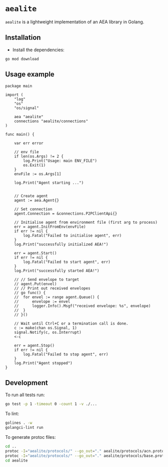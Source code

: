 # `aealite`

`aealite` is a lightweight implementation of an AEA library in Golang.


## Installation

- Install the dependencies:
```
go mod download
```


## Usage example

``` golang
package main

import (
	"log"
	"os"
	"os/signal"

	aea "aealite"
	connections "aealite/connections"
)

func main() {

	var err error

	// env file
	if len(os.Args) != 2 {
		log.Print("Usage: main ENV_FILE")
		os.Exit(1)
	}
	envFile := os.Args[1]

	log.Print("Agent starting ...")


	// Create agent
	agent := aea.Agent{}

	// Set connection
	agent.Connection = &connections.P2PClientApi{}

	// Initialise agent from environment file (first arg to process)
	err = agent.InitFromEnv(envFile)
	if err != nil {
		log.Fatal("Failed to initialise agent", err)
	}
	log.Print("successfully initialized AEA!")

	err = agent.Start()
	if err != nil {
		log.Fatal("Failed to start agent", err)
	}
	log.Print("successfully started AEA!")

	// // Send envelope to target
	// agent.Put(envel)
	// // Print out received envelopes
	// go func() {
	// 	for envel := range agent.Queue() {
	// 		envelope := envel
	// 		logger.Info().Msgf("received envelope: %s", envelope)
	// 	}
	// }()

	// Wait until Ctrl+C or a termination call is done.
	c := make(chan os.Signal, 1)
	signal.Notify(c, os.Interrupt)
	<-c

	err = agent.Stop()
	if err != nil {
		log.Fatal("Failed to stop agent", err)
	}
	log.Print("Agent stopped")
}
```

## Development

To run all tests run:

``` bash
go test -p 1 -timeout 0 -count 1 -v ./...
```

To lint:

``` bash
golines . -w
golangci-lint run
```

To generate protoc files:

``` bash
cd ..
protoc -I="aealite/protocols/" --go_out="." aealite/protocols/acn.proto
protoc -I="aealite/protocols/" --go_out="." aealite/protocols/base.proto
cd aealite
```